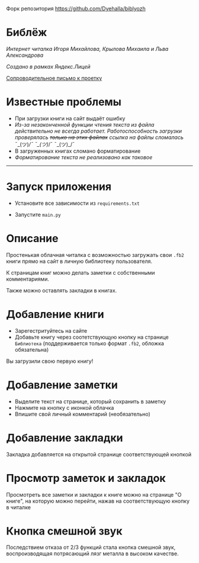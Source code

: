 Форк репозитория https://github.com/Dyehalla/biblyozh

# Библёж
*Интернет читалка Игоря Михайлова, Крылова Михаила и Льва Александрова*

*Cоздано в рамках Яндекс.Лицей*

[Сопроводительное письмо к проетку](https://vk.com/doc612670777_679583239?hash=Qr0ZjZzldGoNpn4HLCDDpeqaWqqdbwWYCtnI7jWTlqk&dl=Jt6SWqWDWNlLeLlZ1QzQPWZKozVJCz7yTUnGYkmp5YD)

# Известные проблемы

- При загрузки книги на сайт выдаёт ошибку
-   _Из-за незаконченной функции чтения текста из файла действительно не всегда работает. Работоспособность загрузки проверялась ~~только на этих файлах~~ ссылка на файлы сломалась_ ¯\_(ツ)_/¯
¯\_(ツ)_/¯ ¯\_(ツ)_/¯ 
- В загруженных книгах сломано форматирование
-   _Форматирование текста не реализовано как таковое_

***

# Запуск приложения

- Установите все зависимости из `requirements.txt`

- Запустите `main.py`

# Описание

Простенькая облачная читалка с возможностью загружать свои `.fb2` книги прямо на сайт в личную библиотеку пользователя.

К страницам книг можно делать заметки с собственными комментариями.

Также можно оставлять закладки в книгах.

# Добавление книги

- Зарегестритуйтесь на сайте
- Добавьте книгу через соотетствующую кнопку на странице `Библиотека` (поддерживается только формат `.fb2`, обложка обязательна)

Вы загрузили свою первую книгу!

# Добавление заметки

- Выделите текст на странице, который сохранить в заметку
- Нажмите на кнопку с иконкой облачка
- Впишите свой личный комментарий (необязательно)

# Добавление закладки

Закладка добавляется на открытой странице соответствующей кнопкой

# Просмотр заметок и закладок

Просмотреть все заметки и закладки к книге можно на странице "О книге", на которую можно перейти, нажав на соответствующую кнопку в читалке

# Кнопка смешной звук

Последствием отказа от 2/3 функций стала кнопка смешной звук, воспроизводящая потрясающий лязг металла в высоком качестве.
